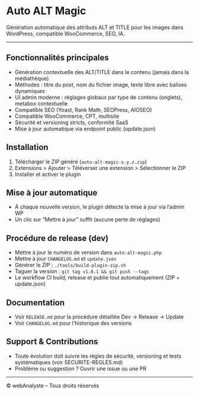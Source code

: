 # Auto ALT Magic

Génération automatique des attributs ALT et TITLE pour les images dans WordPress, compatible WooCommerce, SEO, IA.

---

## Fonctionnalités principales
- Génération contextuelle des ALT/TITLE dans le contenu (jamais dans la médiathèque)
- Méthodes : titre du post, nom du fichier image, texte libre avec balises dynamiques
- UI admin moderne : réglages globaux par type de contenu (onglets), metabox contextuelle
- Compatible SEO (Yoast, Rank Math, SEOPress, AIOSEO)
- Compatible WooCommerce, CPT, multisite
- Sécurité et versioning stricts, conformité SaaS
- Mise à jour automatique via endpoint public (update.json)

## Installation
1. Télécharger le ZIP généré (`auto-alt-magic-x.y.z.zip`)
2. Extensions > Ajouter > Téléverser une extension > Sélectionner le ZIP
3. Installer et activer le plugin

## Mise à jour automatique
- À chaque nouvelle version, le plugin détecte la mise à jour via l’admin WP
- Un clic sur “Mettre à jour” suffit (aucune perte de réglages)

## Procédure de release (dev)
- Mettre à jour le numéro de version dans `auto-alt-magic.php`
- Mettre à jour `CHANGELOG.md` et `update.json`
- Générer le ZIP : `./tools/build-plugin-zip.sh`
- Taguer la version : `git tag v1.0.1 && git push --tags`
- Le workflow CI build, release et publie tout automatiquement (ZIP + update.json)

## Documentation
- Voir `RELEASE.md` pour la procédure détaillée Dev → Release → Update
- Voir `CHANGELOG.md` pour l’historique des versions

## Support & Contributions
- Toute évolution doit suivre les règles de sécurité, versioning et tests systématiques (voir SECURITE-REGLES.md)
- Problème ou suggestion ? Ouvrir une issue ou une PR

---

© webAnalyste – Tous droits réservés
